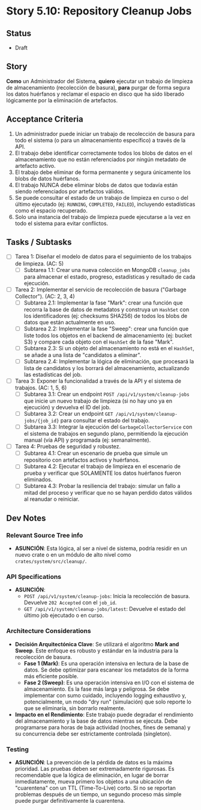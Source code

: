 # Story 5.10: Repository Cleanup Jobs

## Status
- Draft

## Story
**Como** un Administrador del Sistema,
**quiero** ejecutar un trabajo de limpieza de almacenamiento (recolección de basura),
**para** purgar de forma segura los datos huérfanos y reclamar el espacio en disco que ha sido liberado lógicamente por la eliminación de artefactos.

## Acceptance Criteria
1.  Un administrador puede iniciar un trabajo de recolección de basura para todo el sistema (o para un almacenamiento específico) a través de la API.
2.  El trabajo debe identificar correctamente todos los blobs de datos en el almacenamiento que no están referenciados por ningún metadato de artefacto activo.
3.  El trabajo debe eliminar de forma permanente y segura únicamente los blobs de datos huérfanos.
4.  El trabajo NUNCA debe eliminar blobs de datos que todavía están siendo referenciados por artefactos válidos.
5.  Se puede consultar el estado de un trabajo de limpieza en curso o del último ejecutado (ej: `RUNNING`, `COMPLETED`, `FAILED`), incluyendo estadísticas como el espacio recuperado.
6.  Solo una instancia del trabajo de limpieza puede ejecutarse a la vez en todo el sistema para evitar conflictos.

## Tasks / Subtasks
- [ ] Tarea 1: Diseñar el modelo de datos para el seguimiento de los trabajos de limpieza. (AC: 5)
    - [ ] Subtarea 1.1: Crear una nueva colección en MongoDB `cleanup_jobs` para almacenar el estado, progreso, estadísticas y resultado de cada ejecución.
- [ ] Tarea 2: Implementar el servicio de recolección de basura ("Garbage Collector"). (AC: 2, 3, 4)
    - [ ] Subtarea 2.1: Implementar la fase "Mark": crear una función que recorra la base de datos de metadatos y construya un `HashSet` con los identificadores (ej: checksums SHA256) de todos los blobs de datos que están actualmente en uso.
    - [ ] Subtarea 2.2: Implementar la fase "Sweep": crear una función que liste todos los objetos en el backend de almacenamiento (ej: bucket S3) y compare cada objeto con el `HashSet` de la fase "Mark".
    - [ ] Subtarea 2.3: Si un objeto del almacenamiento no está en el `HashSet`, se añade a una lista de "candidatos a eliminar".
    - [ ] Subtarea 2.4: Implementar la lógica de eliminación, que procesará la lista de candidatos y los borrará del almacenamiento, actualizando las estadísticas del job.
- [ ] Tarea 3: Exponer la funcionalidad a través de la API y el sistema de trabajos. (AC: 1, 5, 6)
    - [ ] Subtarea 3.1: Crear un endpoint `POST /api/v1/system/cleanup-jobs` que inicie un nuevo trabajo de limpieza (si no hay uno ya en ejecución) y devuelva el ID del job.
    - [ ] Subtarea 3.2: Crear un endpoint `GET /api/v1/system/cleanup-jobs/{job_id}` para consultar el estado del trabajo.
    - [ ] Subtarea 3.3: Integrar la ejecución del `GarbageCollectorService` con el sistema de trabajos en segundo plano, permitiendo la ejecución manual (vía API) y programada (ej: semanalmente).
- [ ] Tarea 4: Pruebas de seguridad y robustez.
    - [ ] Subtarea 4.1: Crear un escenario de prueba que simule un repositorio con artefactos activos y huérfanos.
    - [ ] Subtarea 4.2: Ejecutar el trabajo de limpieza en el escenario de prueba y verificar que SOLAMENTE los datos huérfanos fueron eliminados.
    - [ ] Subtarea 4.3: Probar la resiliencia del trabajo: simular un fallo a mitad del proceso y verificar que no se hayan perdido datos válidos al reanudar o reiniciar.

## Dev Notes

### Relevant Source Tree info
- **ASUNCIÓN**: Esta lógica, al ser a nivel de sistema, podría residir en un nuevo crate o en un módulo de alto nivel como `crates/system/src/cleanup/`.

### API Specifications
- **ASUNCIÓN**:
    - `POST /api/v1/system/cleanup-jobs`: Inicia la recolección de basura. Devuelve `202 Accepted` con el `job_id`.
    - `GET /api/v1/system/cleanup-jobs/latest`: Devuelve el estado del último job ejecutado o en curso.

### Architecture Considerations
- **Decisión Arquitectónica Clave**: Se utilizará el algoritmo **Mark and Sweep**. Este enfoque es robusto y estándar en la industria para la recolección de basura.
    - **Fase 1 (Mark)**: Es una operación intensiva en lectura de la base de datos. Se debe optimizar para escanear los metadatos de la forma más eficiente posible.
    - **Fase 2 (Sweep)**: Es una operación intensiva en I/O con el sistema de almacenamiento. Es la fase más larga y peligrosa. Se debe implementar con sumo cuidado, incluyendo logging exhaustivo y, potencialmente, un modo "dry run" (simulación) que solo reporte lo que se eliminaría, sin borrarlo realmente.
- **Impacto en el Rendimiento**: Este trabajo puede degradar el rendimiento del almacenamiento y la base de datos mientras se ejecuta. Debe programarse para horas de baja actividad (noches, fines de semana) y su concurrencia debe ser estrictamente controlada (singleton).

### Testing
- **ASUNCIÓN**: La prevención de la pérdida de datos es la máxima prioridad. Las pruebas deben ser extremadamente rigurosas. Es recomendable que la lógica de eliminación, en lugar de borrar inmediatamente, mueva primero los objetos a una ubicación de "cuarentena" con un TTL (Time-To-Live) corto. Si no se reportan problemas después de un tiempo, un segundo proceso más simple puede purgar definitivamente la cuarentena.